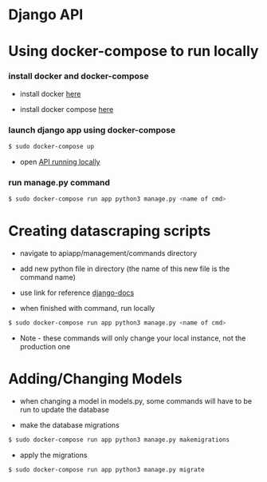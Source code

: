 # Django API

<!-- ### Steps to run api for local testing
* Create python virtual env in this directory
```bash
$ pip3 install virtualenv

$ virtualenv env

$ source env/bin/activate
```

* Install django modules
```bash
$ pip3 install -r requirements.txt
```

* Run api locally
```bash
$ python3 manage.py runserver
```

* Open [API running locally](http://127.0.0.1:8000/api/v1) -->

<!-- ### Setting up new version of api on ec2 server
* ssh into ec2 instance (endpoint in ec2 console)

* Clone the Repository

* Create python virtual env in this directory
```bash
$ pip3 install virtualenv

$ virtualenv env

$ source env/bin/activate
```

* Install django modules
```bash
$ pip3 -r install requirements.txt
```

* Make and execute migrations if changes occurred to database
```bash
$ python3 manage.py makemigrations
$ python3 manage.py migrate
```

* Collect static files
```bash
$ python3 manage.py collectstatic --settings=apiproject.settings.prod
```

* Run apache2 server on ec2

```bash
$ sudo service apache2 restart
```

* Check status of server on ec2

```bash
$ sudo systemctl status apache2
```

### View [API](http://ec2-13-59-7-216.us-east-2.compute.amazonaws.com/api/v1/) -->


# Using docker-compose to run locally

### install docker and docker-compose

* install docker [here](https://docs.docker.com/install/)

* install docker compose [here](https://docs.docker.com/compose/install/)

### launch django app using docker-compose

```bash
$ sudo docker-compose up
```
* open [API running locally](http://127.0.0.1:8000/api/v1)

### run manage.py command

```bash
$ sudo docker-compose run app python3 manage.py <name of cmd>
```

# Creating datascraping scripts

* navigate to apiapp/management/commands directory

* add new python file in directory (the name of this new file is the command name)

* use link for reference [django-docs](https://docs.djangoproject.com/en/3.0/howto/custom-management-commands/)

* when finished with command, run locally

```bash
$ sudo docker-compose run app python3 manage.py <name of cmd>
```

* Note - these commands will only change your local instance, not the production one

# Adding/Changing Models

* when changing a model in models.py, some commands will have to be run to update the database

* make the database migrations

```bash
$ sudo docker-compose run app python3 manage.py makemigrations
```

* apply the migrations 

```bash
$ sudo docker-compose run app python3 manage.py migrate
```

